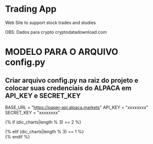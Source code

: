# Trading App
Web Site to support stock trades and studies


OBS: Dados para crypto
    cryptodatadownload.com


# MODELO PARA O ARQUIVO config.py
## Criar arquivo config.py na raiz do projeto e colocar suas credenciais do ALPACA em API_KEY e SECRET_KEY

BASE_URL = "https://paper-api.alpaca.markets"
API_KEY = "xxxxxxxx"
SECRET_KEY = "xxxxxxxx"

{% if (dic_charts|length % 3) == 2 %}
    <div class="card border-0"></div>
{% elif (dic_charts|length % 3) == 1 %}
    <div class="card border-0"></div>
    <div class="card border-0"></div>
{% endif %}